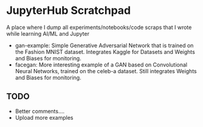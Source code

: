 # JupyterHub Scratchpad

A place where I dump all experiments/notebooks/code scraps that I wrote while learning AI/ML and Jupyter

- gan-example: Simple Generative Adversarial Network that is trained on the Fashion MNIST dataset. Integrates Kaggle for Datasets and Weights and Biases for monitoring.
- facegan: More interesting example of a GAN based on Convolutional Neural Networks, trained on the celeb-a dataset. Still integrates Weights and Biases for monitoring.

## TODO

- Better comments....
- Upload more examples

